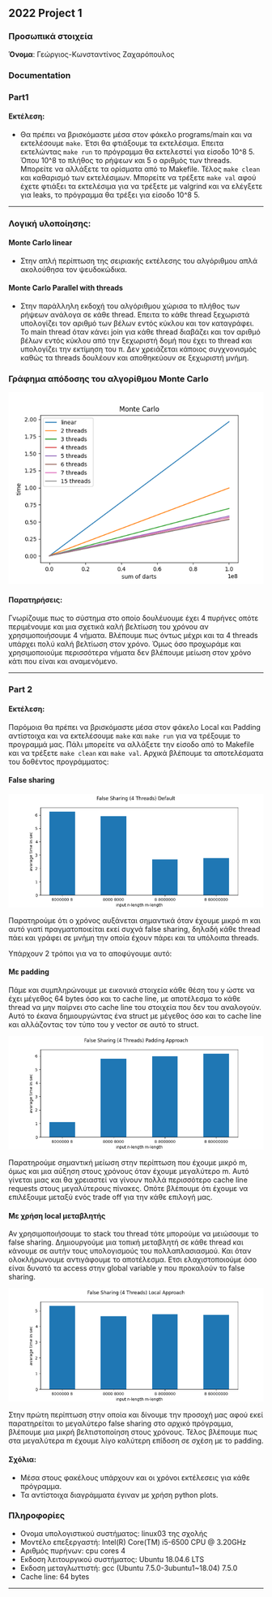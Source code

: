 ## 2022 Project 1

### Προσωπικά στοιχεία

__Όνομα__: Γεώργιος-Κωνσταντίνος Ζαχαρόπουλος

### Documentation

### Part1
#### Εκτέλεση:
* Θα πρέπει να βρισκόμαστε μέσα στον φάκελο programs/main και να εκτελέσουμε `make`. Έτσι θα φτιάξουμε τα εκτελέσιμα. Επειτα εκτελώντας `make run` το πρόγραμμα θα εκτελεστεί για είσοδο 10^8 5. Όπου 10^8 το πλήθος το ρήψεων και 5 ο αριθμός των threads. Μπορείτε να αλλάξετε τα ορίσματα από το Μakefile. Τέλος `make clean` και καθαρισμό των εκτελέσιμων. Μπορείτε να τρέξετε `make val` αφού έχετε φτιάξει τα εκτελέσιμα για να τρέξετε με valgrind και να ελέγξετε για leaks, το πρόγραμμα θα τρέξει για είσοδο 10^8 5.
---

### Λογική υλοποίησης:
#### Monte Carlo linear
* Στην απλή περίπτωση της σειριακής εκτέλεσης του αλγόριθμου απλά ακολούθησα τον ψευδοκώδικα.
#### Μonte Carlo Parallel with threads
* Στην παράλληλη εκδοχή του αλγόριθμου χώρισα το πλήθος των ρήψεων ανάλογα σε κάθε thread. Επειτα το κάθε thread ξεχωριστά υπολογίζει τον αριθμό των βέλων εντός κύκλου και τον καταγράφει. Το main thread όταν κάνει join για κάθε thread διαβάζει και τον αριθμό βέλων εντός κύκλου από την ξεχωριστή δομή που έχει το thread και υπολογίζει την εκτίμηση του π. Δεν χρειάζεται κάποιος συγχνονισμός καθώς τα threads δουλέουν και αποθηκεύουν σε ξεχωριστή μνήμη.

### Γράφημα απόδοσης του αλγορίθμου Monte Carlo
![](Project/Part1/monte_carlo.png)

#### Παρατηρήσεις:
Γνωρίζουμε πως το σύστημα στο οποίο δουλέυουμε έχει 4 πυρήνες οπότε περιμένουμε και μια σχετικά καλή βελτίωση του χρόνου αν χρησιμοποιήσουμε 4 νήματα. Βλέπουμε πως όντως μέχρι και τα 4 threads υπάρχει πολύ καλή βελτίωση στον χρόνο. Όμως όσο προχωράμε και χρησιμοποιούμε περισσότερα νήματα δεν βλέπουμε μείωση στον χρόνο κάτι που είναι και αναμενόμενο.

 ---

### Part 2
#### Εκτέλεση:
Παρόμοια θα πρέπει να βρισκόμαστε μέσα στον φάκελο Local και Padding αντίστοιχα και να εκτελέσουμε `make` και `make run` για να τρέξουμε το προγραμμά μας. Πάλι μπορείτε να αλλάξετε την είσοδο από το Μakefile και να τρέξετε `make clean` και `make val`.
Αρχικά βλέπουμε τα αποτελέσματα του δοθέντος προγράμματος:
#### **False sharing**

![](helpcode/default_figure.png)

Παρατηρούμε ότι ο χρόνος αυξάνεται σημαντικά όταν έχουμε μικρό m και αυτό γιατί πραγματοποιείται εκεί συχνά false sharing, δηλαδή κάθε thread πάει και γράφει σε μνήμη την οποία έχουν πάρει και τα υπόλοιπα threads.

Υπάρχουν 2 τρόποι για να το αποφύγουμε αυτό:<br>
#### **Με padding**
Πάμε και συμπληρώνουμε με εικονικά στοιχεία κάθε θέση του y ώστε να έχει μέγεθος 64 bytes όσο και το cache line, με αποτέλεσμα το κάθε thread να μην παίρνει στο cache line του στοιχεία που δεν του αναλογούν. Αυτό το έκανα δημιουργώντας ένα struct με μέγεθος όσο και το cache line και αλλάζοντας τον τύπο του y vector σε αυτό το struct.

![](Project/Part2/Padding/padding_figure.png)

Παρατηρούμε σημαντική μείωση στην περίπτωση που έχουμε μικρό m, όμως και μια αύξηση στους χρόνους όταν έχουμε μεγαλύτερο m. Αυτό γίνεται μιας και θα χρειαστεί να γίνουν πολλά περισσότερο cache line requests στους μεγαλύτερους πίνακες. Οπότε βλέπουμε ότι έχουμε να επιλέξουμε μεταξύ ενός trade off για την κάθε επιλογή μας.

#### **Mε χρήση local μεταβλητής**
Αν χρησιμοποιήσουμε το stack του thread τότε μπορούμε να μειώσουμε το false sharing. Δημιουργούμε μια τοπική μεταβλητή σε κάθε thread και κάνουμε σε αυτήν τους υπολογισμούς του πολλαπλασιασμού. Και όταν ολοκλήρωνουμε αντιγάφουμε το αποτέλεσμα. Ετσι ελαχιστοποιούμε όσο είναι δυνατό τα access στην global variable y που προκαλούν το false sharing.

![](Project/Part2/Local/local_figure.png)

Στην πρώτη περίπτωση στην οποία και δίνουμε την προσοχή μας αφού εκεί παρατηρείται το μεγαλύτερο false sharing στο αρχικό πρόγραμμα, βλέπουμε μια μικρή βελτιστοποίηση στους χρόνους. Τέλος βλέπουμε πως στα μεγαλύτερα m έχουμε λίγο καλύτερη επίδοση σε σχέση με το padding.

#### Σχόλια:
* Μέσα στους φακέλους υπάρχουν και οι χρόνοι εκτέλεσεις για κάθε πρόγραμμα.
* Τα αντίστοιχα διαγράμματα έγιναν με χρήση python plots.

### Πληροφορίες
* Ονομα υπολογιστικού συστήματος: linux03 της σχολής
* Μοντέλο επεξεργαστή: Intel(R) Core(TM) i5-6500 CPU @ 3.20GHz
* Αριθμός πυρήνων: cpu cores 4
* Εκδοση λειτουργικού συστήματος: Ubuntu 18.04.6 LTS
* Εκδοση μεταγλωττιστή: gcc (Ubuntu 7.5.0-3ubuntu1~18.04) 7.5.0
* Cache line: 64 bytes
 ---